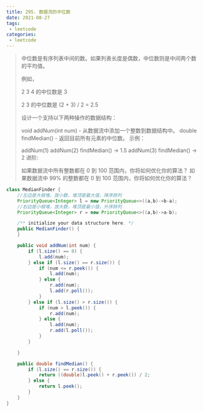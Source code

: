 ```yaml
---
title: 295. 数据流的中位数
date: 2021-08-27
tags:
 - leetcode
categories:
 - leetcode
---
```


> 中位数是有序列表中间的数。如果列表长度是偶数，中位数则是中间两个数的平均值。
>
> 例如，
>
> 2 3 4 的中位数是 3
>
> 2 3 的中位数是 \(2 + 3\) / 2 = 2.5
>
> 设计一个支持以下两种操作的数据结构：
>
> void addNum\(int num\) - 从数据流中添加一个整数到数据结构中。
> double findMedian\(\) - 返回目前所有元素的中位数。
> 示例：
>
> addNum\(1\)
> addNum\(2\)
> findMedian\(\) -> 1.5
> addNum\(3\)
> findMedian\(\) -> 2
> 进阶:
>
> 如果数据流中所有整数都在 0 到 100 范围内，你将如何优化你的算法？
> 如果数据流中 99% 的整数都在 0 到 100 范围内，你将如何优化你的算法？

```java
class MedianFinder {
    //左边是大根堆，放小数，堆顶是最大值，降序排列
    PriorityQueue<Integer> l = new PriorityQueue<>((a,b)->b-a);
    //右边是小根堆，放大数，堆顶是最小值，升序排列
    PriorityQueue<Integer> r = new PriorityQueue<>((a,b)->a-b);

    /** initialize your data structure here. */
    public MedianFinder() {
    }

    public void addNum(int num) {
        if (l.size() == 0) {
            l.add(num);
        } else if (l.size() == r.size()) {
            if (num <= r.peek()) {
                l.add(num);
            } else {
                r.add(num);
                l.add(r.poll());
            }
        } else if (l.size() > r.size()) {
            if (num > l.peek()) {
                r.add(num);
            } else {
                l.add(num);
                r.add(l.poll());
            }
        }

    }

    public double findMedian() {
        if (l.size() == r.size()) {
            return ((double)l.peek() + r.peek()) / 2;
        } else {
            return l.peek();
        }
    }
}
```


